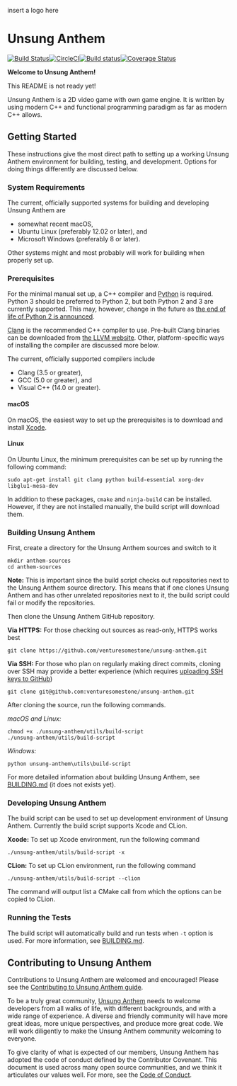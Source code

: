 insert a logo here

# Unsung Anthem

[![Build Status](https://travis-ci.org/venturesomestone/unsung-anthem.svg?branch=develop)](https://travis-ci.org/venturesomestone/unsung-anthem)[![CircleCI](https://circleci.com/gh/venturesomestone/unsung-anthem/tree/develop.svg?style=svg)](https://circleci.com/gh/venturesomestone/unsung-anthem/tree/develop)[![Build status](https://ci.appveyor.com/api/projects/status/h387p7t5hw89s8ty/branch/develop?svg=true)](https://ci.appveyor.com/project/venturesomestone/unsung-anthem/branch/develop)[![Coverage Status](https://coveralls.io/repos/github/venturesomestone/unsung-anthem/badge.svg?branch=develop)](https://coveralls.io/github/venturesomestone/unsung-anthem?branch=develop)

**Welcome to Unsung Anthem!**

This README is not ready yet!

Unsung Anthem is a 2D video game with own game engine. It is written by using modern C++ and functional programming paradigm as far as modern C++ allows.

## Getting Started

These instructions give the most direct path to setting up a working Unsung Anthem environment for building, testing, and development. Options for doing things differently are discussed below.

### System Requirements

The current, officially supported systems for building and developing Unsung Anthem are

* somewhat recent macOS,
* Ubuntu Linux (preferably 12.02 or later), and
* Microsoft Windows (preferably 8 or later).

Other systems might and most probably will work for building when properly set up.

### Prerequisites

For the minimal manual set up, a C++ compiler and [Python](https://www.python.org) is required. Python 3 should be preferred to Python 2, but both Python 2 and 3 are currently supported. This may, however, change in the future as [the end of life of Python 2 is announced](https://www.python.org/dev/peps/pep-0373/).

[Clang](https://clang.llvm.org) is the recommended C++ compiler to use. Pre-built Clang binaries can be downloaded from [the LLVM website](http://releases.llvm.org). Other, platform-specific ways of installing the compiler are discussed more below.

The current, officially supported compilers include

* Clang (3.5 or greater),
* GCC (5.0 or greater), and
* Visual C++ (14.0 or greater).

#### macOS

On macOS, the easiest way to set up the prerequisites is to download and install [Xcode](https://developer.apple.com/xcode/).

#### Linux

On Ubuntu Linux, the minimum prerequisites can be set up by running the following command:

    sudo apt-get install git clang python build-essential xorg-dev libglu1-mesa-dev

In addition to these packages, `cmake` and `ninja-build` can be installed. However, if they are not installed manually, the build script will download them.

### Building Unsung Anthem

First, create a directory for the Unsung Anthem sources and switch to it

    mkdir anthem-sources
    cd anthem-sources

**Note:** This is important since the build script checks out repositories next to the Unsung Anthem source directory. This means that if one clones Unsung Anthem and has other unrelated repositories next to it, the build script could fail or modify the repositories.

Then clone the Unsung Anthem GitHub repository.

**Via HTTPS:** For those checking out sources as read-only, HTTPS works best

    git clone https://github.com/venturesomestone/unsung-anthem.git

**Via SSH:** For those who plan on regularly making direct commits, cloning over SSH may provide a better experience (which requires [uploading SSH keys to GitHub](https://help.github.com/articles/adding-a-new-ssh-key-to-your-github-account/))

    git clone git@github.com:venturesomestone/unsung-anthem.git

After cloning the source, run the following commands.

*macOS and Linux:*

    chmod +x ./unsung-anthem/utils/build-script
    ./unsung-anthem/utils/build-script

*Windows:*

    python unsung-anthem\utils\build-script

For more detailed information about building Unsung Anthem, see [BUILDING.md](https://github.com/venturesomestone/unsung-anthem/blob/develop/BUILDING.md) (it does not exists yet).

### Developing Unsung Anthem

The build script can be used to set up development environment of Unsung Anthem. Currently the build script supports Xcode and CLion.

**Xcode:** To set up Xcode environment, run the following command

    ./unsung-anthem/utils/build-script -x

**CLion:** To set up CLion environment, run the following command

    ./unsung-anthem/utils/build-script --clion

The command will output list a CMake call from which the options can be copied to CLion.

### Running the Tests

The build script will automatically build and run tests when `-t` option is used. For more information, see [BUILDING.md](https://github.com/venturesomestone/unsung-anthem/blob/develop/BUILDING.md).

## Contributing to Unsung Anthem

Contributions to Unsung Anthem are welcomed and encouraged! Please see the [Contributing to Unsung Anthem guide](https://github.com/venturesomestone/unsung-anthem/blob/develop/CONTRIBUTING.md).

To be a truly great community, [Unsung Anthem](https://github.com/venturesomestone/unsung-anthem/) needs to welcome developers from all walks of life, with different backgrounds, and with a wide range of experience. A diverse and friendly community will have more great ideas, more unique perspectives, and produce more great code. We will work diligently to make the Unsung Anthem community welcoming to everyone.

To give clarity of what is expected of our members, Unsung Anthem has adopted the code of conduct defined by the Contributor Covenant. This document is used across many open source communities, and we think it articulates our values well. For more, see the [Code of Conduct](https://github.com/venturesomestone/unsung-anthem/blob/develop/CODE_OF_CONDUCT.md).
